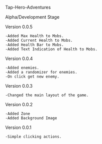 Tap-Hero-Adventures

Alpha/Development Stage

Version 0.0.5
    
    -Added Max Health to Mobs.
    -Added Current Health to Mobs.
    -Added Health Bar to Mobs.
    -Added Text Indication of Health to Mobs.

Version 0.0.4
    
    -Added enemies.
    -Added a randomizer for enemies.
    -On click get new enemy.


Version 0.0.3

    -Changed the main layout of the game. 



Version 0.0.2

    -Added Zone
    -Added Background Image



Version 0.0.1

    -Simple clicking actions.